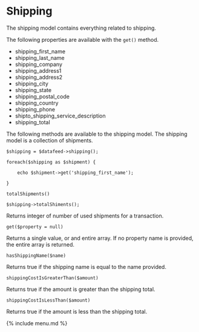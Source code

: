 # Shipping

The shipping model contains everything related to shipping.

The following properties are available with the `get()` method.

* shipping_first_name
* shipping_last_name
* shipping_company
* shipping_address1
* shipping_address2
* shipping_city
* shipping_state
* shipping_postal_code
* shipping_country
* shipping_phone
* shipto_shipping_service_description
* shipping_total

The following methods are available to the shipping model. The shipping model is a collection of shipments.

```
$shipping = $datafeed->shipping();

foreach($shipping as $shipment) {

    echo $shipment->get('shipping_first_name');

}

```

```
totalShipments()

$shipping->totalShiments();
```
Returns integer of number of used shipments for a transaction.


```
get($property = null)
```
Returns a single value, or and entire array. If no property name is provided, the entire array is returned.

```
hasShippingName($name)
```
Returns true if the shipping name is equal to the name provided.

```
shippingCostIsGreaterThan($amount)
```
Returns true if the amount is greater than the shipping total.

```
shippingCostIsLessThan($amount)
```
Returns true if the amount is less than the shipping total.

{% include menu.md %}